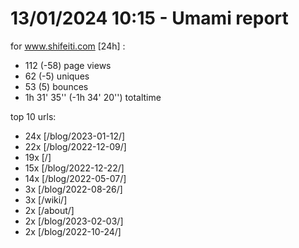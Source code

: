 # 13/01/2024 10:15 - Umami report
for www.shifeiti.com [24h] :

 - 112 (-58) page views
 - 62 (-5) uniques
 - 53 (5) bounces
 - 1h 31' 35'' (-1h 34' 20'') totaltime


top 10 urls:
 - 24x [/blog/2023-01-12/]
 - 22x [/blog/2022-12-09/]
 - 19x [/]
 - 15x [/blog/2022-12-22/]
 - 14x [/blog/2022-05-07/]
 - 3x [/blog/2022-08-26/]
 - 3x [/wiki/]
 - 2x [/about/]
 - 2x [/blog/2023-02-03/]
 - 2x [/blog/2022-10-24/]


